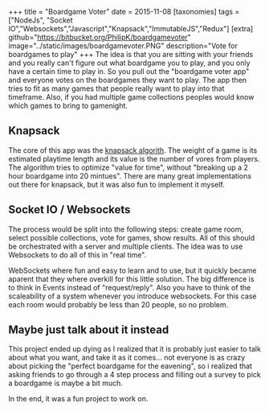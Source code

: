 +++
title = "Boardgame Voter"
date = 2015-11-08
[taxonomies]
tags = ["NodeJs", "Socket IO","Websockets","Javascript","Knapsack","ImmutableJS","Redux"]
[extra]
github="https://bitbucket.org/PhilipK/boardgamevoter"
image="../static/images/boardgamevoter.PNG"
description="Vote for boardgames to play"
+++
The idea is that you are sitting with your friends and you really can't figure out what boardgame you to play, and you only have a certain time to play in. So you pull out the "boardgame voter app" and everyone votes on the boardgames they want to play. The app then tries to fit as many games that people really want to play into that timeframe.
Also, if you had multiple game collections peoples would know which games to bring to gamenight.

## Knapsack

The core of this app was the [knapsack algorith](https://en.wikipedia.org/wiki/Knapsack_problem). The weight of a game is its estimated playtime length and its value is the number of vores from players.
The algorithm tries to optimize "value for time", without "breaking up a 2 hour boardgame into 20 mintues".
There are many great implementations out there for knapsack, but it was also fun to implement it myself.

## Socket IO / Websockets

The process would be split into the following steps: create game room, select possible collections, vote for games, show results.
All of this should be orchestrated with a server and multiple clients.
The idea was to use Websockets to do all of this in "real time".

WebSockets where fun and easy to learn and to use, but it quickly became aparent that they where overkill for this little solution. The big difference is to think in Events instead of "request/reply". Also you have to think of the scaleability of a system whenever you introduce websockets. For this case each room would probably be less than 20 people, so no problem.

## Maybe just talk about it instead

This project ended up dying as I realized that it is probably just easier to talk about what you want, and take it as it comes... not everyone is as crazy about picking the "perfect boardgame for the eavening", so i realized that asking friends to go through a 4 step process and filling out a survey to pick a boardgame is maybe a bit much.

In the end, it was a fun project to work on.
